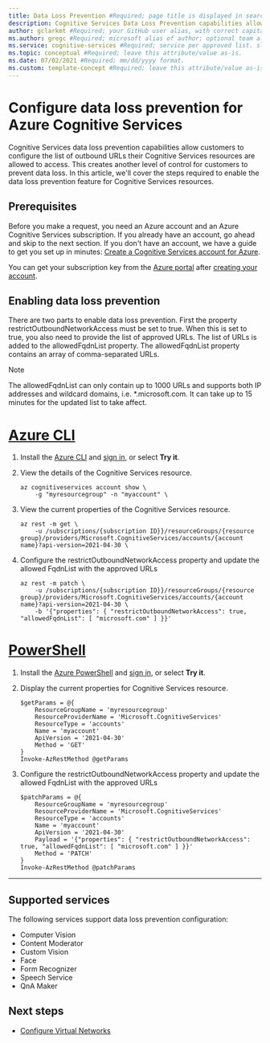 ```yaml
---
title: Data Loss Prevention #Required; page title is displayed in search results. Include the brand.
description: Cognitive Services Data Loss Prevention capabilities allow customers to configure the list of outbound URLs their Cognitive Services resources are allowed to access. This configuration creates another level of control for customers to prevent data loss. #Required; article description that is displayed in search results. 
author: gclarkmt #Required; your GitHub user alias, with correct capitalization.
ms.author: gregc #Required; microsoft alias of author; optional team alias.
ms.service: cognitive-services #Required; service per approved list. slug assigned by ACOM.
ms.topic: conceptual #Required; leave this attribute/value as-is.
ms.date: 07/02/2021 #Required; mm/dd/yyyy format.
ms.custom: template-concept #Required; leave this attribute/value as-is.
---
```


# Configure data loss prevention for Azure Cognitive Services

Cognitive Services data loss prevention capabilities allow customers to configure the list of outbound URLs their Cognitive Services resources are allowed to access. This creates another level of control for customers to prevent data loss. In this article, we'll cover the steps required to enable the data loss prevention feature for Cognitive Services resources.

## Prerequisites

Before you make a request, you need an Azure account and an Azure Cognitive Services subscription. If you already have an account, go ahead and skip to the next section. If you don't have an account, we have a guide to get you set up in minutes: [Create a Cognitive Services account for Azure](cognitive-services-apis-create-account.md).

You can get your subscription key from the [Azure portal](cognitive-services-apis-create-account.md#get-the-keys-for-your-resource) after [creating your account](https://azure.microsoft.com/free/cognitive-services/).

## Enabling data loss prevention

There are two parts to enable data loss prevention. First the property restrictOutboundNetworkAccess must be set to true. When this is set to true, you also need to provide the list of approved URLs. The list of URLs is added to the allowedFqdnList property. The allowedFqdnList property contains an array of comma-separated URLs.

>[!Note]
>The allowedFqdnList can only contain up to 1000 URLs and supports both IP addresses and wildcard domains, i.e. *.microsoft.com. It can take up to 15 minutes for the updated list to take affect.  

# [Azure CLI](#tab/azure-cli)

1. Install the [Azure CLI](/cli/azure/install-azure-cli) and [sign in](/cli/azure/authenticate-azure-cli), or select **Try it**.

1. View the details of the Cognitive Services resource.

    ```azurecli-interactive
    az cognitiveservices account show \
        -g "myresourcegroup" -n "myaccount" \
    ```

1. View the current properties of the Cognitive Services resource.

    ```azurecli-interactive
    az rest -m get \
        -u /subscriptions/{subscription ID}}/resourceGroups/{resource group}/providers/Microsoft.CognitiveServices/accounts/{account name}?api-version=2021-04-30 \
    ```

1. Configure the restrictOutboundNetworkAccess property and update the allowed FqdnList with the approved URLs

    ```azurecli-interactive
    az rest -m patch \
        -u /subscriptions/{subscription ID}}/resourceGroups/{resource group}/providers/Microsoft.CognitiveServices/accounts/{account name}?api-version=2021-04-30 \
        -b '{"properties": { "restrictOutboundNetworkAccess": true, "allowedFqdnList": [ "microsoft.com" ] }}'
    ```

# [PowerShell](#tab/powershell)

1. Install the [Azure PowerShell](/powershell/azure/install-az-ps) and [sign in](/powershell/azure/authenticate-azureps), or select **Try it**.

1. Display the current properties for Cognitive Services resource.

    ```azurepowershell-interactive
    $getParams = @{
        ResourceGroupName = 'myresourcegroup'
        ResourceProviderName = 'Microsoft.CognitiveServices'
        ResourceType = 'accounts'
        Name = 'myaccount'
        ApiVersion = '2021-04-30'
        Method = 'GET'
    }
    Invoke-AzRestMethod @getParams
    ```

1. Configure the restrictOutboundNetworkAccess property and update the allowed FqdnList with the approved URLs

    ```azurepowershell-interactive
    $patchParams = @{
        ResourceGroupName = 'myresourcegroup'
        ResourceProviderName = 'Microsoft.CognitiveServices'
        ResourceType = 'accounts'
        Name = 'myaccount'
        ApiVersion = '2021-04-30'
        Payload = '{"properties": { "restrictOutboundNetworkAccess": true, "allowedFqdnList": [ "microsoft.com" ] }}'
        Method = 'PATCH'
    }
    Invoke-AzRestMethod @patchParams
    ```

---

## Supported services

The following services support data loss prevention configuration:

- Computer Vision
- Content Moderator
- Custom Vision
- Face
- Form Recognizer
- Speech Service
- QnA Maker

## Next steps

- [Configure Virtual Networks](cognitive-services-virtual-networks.md)
